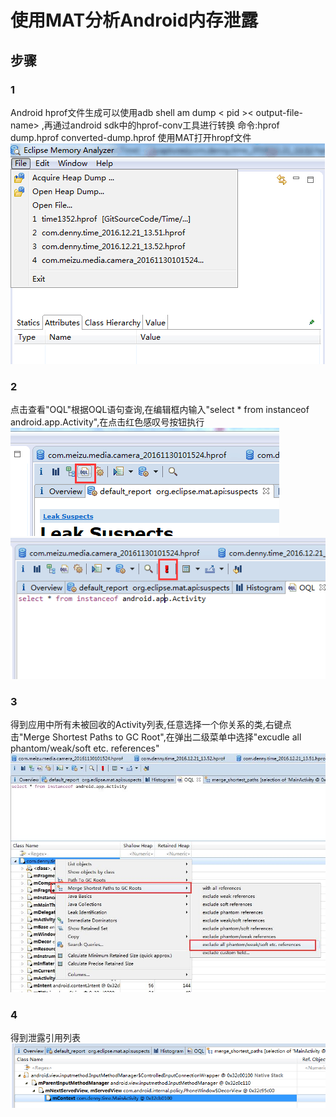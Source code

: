 # 使用MAT分析Android内存泄露
## 步骤
### 1
Android hprof文件生成可以使用adb shell am dump < pid >< output-file-name>  ,再通过android sdk中的hprof-conv工具进行转换
命令:hprof dump.hprof converted-dump.hprof
使用MAT打开hropf文件
![open](images/mat/open.png)
### 2
点击查看"OQL"根据OQL语句查询,在编辑框内输入"select * from instanceof android.app.Activity",在点击红色感叹号按钮执行
![oql](images/mat/oql.png)
![oql](images/mat/execute.png)
### 3
得到应用中所有未被回收的Activity列表,任意选择一个你关系的类,右键点击"Merge Shortest Paths to GC Root",在弹出二级菜单中选择"excudle all phantom/weak/soft etc. references"
![merge](images/mat/merge.jpg)
### 4
得到泄露引用列表
![result](images/mat/result.png)
